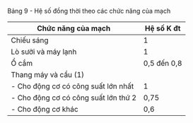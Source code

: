 Bảng 9 - Hệ số đồng thời theo các chức năng của mạch

| Chức năng của mạch                   | Hệ số K đt   |
|--------------------------------------|--------------|
| Chiếu sáng                           | 1            |
| Lò sưởi và máy lạnh                  | 1            |
| Ổ cắm                                | 0,5 đến 0,8  |
| Thang máy và cẩu (1)                 |              |
| - Cho động cơ có công suất lớn nhất  | 1            |
| - Cho động cơ có công suất lớn thứ 2 | 0,75         |
| - Cho động cơ khác                   | 0,6          |